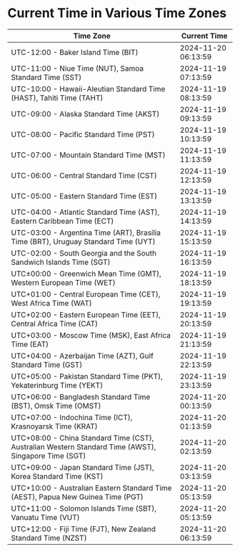 # Current Time in Various Time Zones

| Time Zone | Current Time |
|-----------|--------------|
| UTC-12:00 - Baker Island Time (BIT) | 2024-11-20 06:13:59 |
| UTC-11:00 - Niue Time (NUT), Samoa Standard Time (SST) | 2024-11-19 07:13:59 |
| UTC-10:00 - Hawaii-Aleutian Standard Time (HAST), Tahiti Time (TAHT) | 2024-11-19 08:13:59 |
| UTC-09:00 - Alaska Standard Time (AKST) | 2024-11-19 09:13:59 |
| UTC-08:00 - Pacific Standard Time (PST) | 2024-11-19 10:13:59 |
| UTC-07:00 - Mountain Standard Time (MST) | 2024-11-19 11:13:59 |
| UTC-06:00 - Central Standard Time (CST) | 2024-11-19 12:13:59 |
| UTC-05:00 - Eastern Standard Time (EST) | 2024-11-19 13:13:59 |
| UTC-04:00 - Atlantic Standard Time (AST), Eastern Caribbean Time (ECT) | 2024-11-19 14:13:59 |
| UTC-03:00 - Argentina Time (ART), Brasília Time (BRT), Uruguay Standard Time (UYT) | 2024-11-19 15:13:59 |
| UTC-02:00 - South Georgia and the South Sandwich Islands Time (SGT) | 2024-11-19 16:13:59 |
| UTC±00:00 - Greenwich Mean Time (GMT), Western European Time (WET) | 2024-11-19 18:13:59 |
| UTC+01:00 - Central European Time (CET), West Africa Time (WAT) | 2024-11-19 19:13:59 |
| UTC+02:00 - Eastern European Time (EET), Central Africa Time (CAT) | 2024-11-19 20:13:59 |
| UTC+03:00 - Moscow Time (MSK), East Africa Time (EAT) | 2024-11-19 21:13:59 |
| UTC+04:00 - Azerbaijan Time (AZT), Gulf Standard Time (GST) | 2024-11-19 22:13:59 |
| UTC+05:00 - Pakistan Standard Time (PKT), Yekaterinburg Time (YEKT) | 2024-11-19 23:13:59 |
| UTC+06:00 - Bangladesh Standard Time (BST), Omsk Time (OMST) | 2024-11-20 00:13:59 |
| UTC+07:00 - Indochina Time (ICT), Krasnoyarsk Time (KRAT) | 2024-11-20 01:13:59 |
| UTC+08:00 - China Standard Time (CST), Australian Western Standard Time (AWST), Singapore Time (SGT) | 2024-11-20 02:13:59 |
| UTC+09:00 - Japan Standard Time (JST), Korea Standard Time (KST) | 2024-11-20 03:13:59 |
| UTC+10:00 - Australian Eastern Standard Time (AEST), Papua New Guinea Time (PGT) | 2024-11-20 05:13:59 |
| UTC+11:00 - Solomon Islands Time (SBT), Vanuatu Time (VUT) | 2024-11-20 05:13:59 |
| UTC+12:00 - Fiji Time (FJT), New Zealand Standard Time (NZST) | 2024-11-20 06:13:59 |

